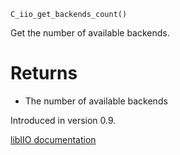 ```
C_iio_get_backends_count()
```

Get the number of available backends.

# Returns

  * The number of available backends

Introduced in version 0.9.

[libIIO documentation](https://analogdevicesinc.github.io/libiio/master/libiio/group__TopLevel.html#gabe08d9f1e10801b0334575063a66a56c)
